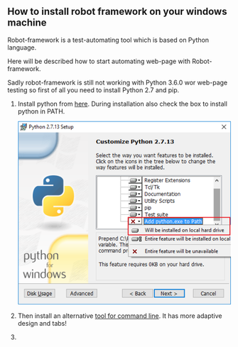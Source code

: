 ## How to install robot framework on your windows machine

Robot-framework is a test-automating tool which is based on Python language.

Here will be described how to start automating web-page with Robot-framework.

Sadly robot-framework is still not working with Python 3.6.0 wor web-page testing so first of all you need to install Python 2.7 and pip.

1. Install python from [here](https://www.python.org/downloads/). During installation also check the box to install python in PATH.

    ![](/images/Python_install.png)

2. Then install an alternative [tool for command line](https://conemu.github.io/). It has more adaptive design and tabs!
3.

